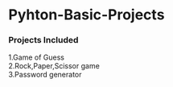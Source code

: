 # Pyhton-Basic-Projects
### Projects Included
1.Game of Guess\
2.Rock,Paper,Scissor game\
3.Password generator


